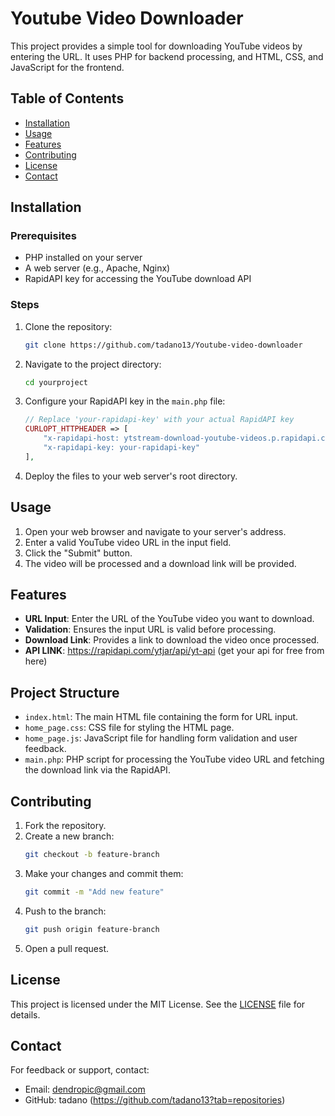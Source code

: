 # Youtube Video Downloader

This project provides a simple tool for downloading YouTube videos by entering the URL. It uses PHP for backend processing, and HTML, CSS, and JavaScript for the frontend.

## Table of Contents

- [Installation](#installation)
- [Usage](#usage)
- [Features](#features)
- [Contributing](#contributing)
- [License](#license)
- [Contact](#contact)

## Installation

### Prerequisites

- PHP installed on your server
- A web server (e.g., Apache, Nginx)
- RapidAPI key for accessing the YouTube download API

### Steps

1. Clone the repository:
    ```bash
    git clone https://github.com/tadano13/Youtube-video-downloader
    ```
2. Navigate to the project directory:
    ```bash
    cd yourproject
    ```
3. Configure your RapidAPI key in the `main.php` file:
    ```php
    // Replace 'your-rapidapi-key' with your actual RapidAPI key
    CURLOPT_HTTPHEADER => [
        "x-rapidapi-host: ytstream-download-youtube-videos.p.rapidapi.com",
        "x-rapidapi-key: your-rapidapi-key"
    ],
    ```
4. Deploy the files to your web server's root directory.

## Usage

1. Open your web browser and navigate to your server's address.
2. Enter a valid YouTube video URL in the input field.
3. Click the "Submit" button.
4. The video will be processed and a download link will be provided.

## Features

- **URL Input**: Enter the URL of the YouTube video you want to download.
- **Validation**: Ensures the input URL is valid before processing.
- **Download Link**: Provides a link to download the video once processed.
- **API LINK**: https://rapidapi.com/ytjar/api/yt-api (get your api for free from  here)

## Project Structure

- `index.html`: The main HTML file containing the form for URL input.
- `home_page.css`: CSS file for styling the HTML page.
- `home_page.js`: JavaScript file for handling form validation and user feedback.
- `main.php`: PHP script for processing the YouTube video URL and fetching the download link via the RapidAPI.

## Contributing

1. Fork the repository.
2. Create a new branch:
    ```bash
    git checkout -b feature-branch
    ```
3. Make your changes and commit them:
    ```bash
    git commit -m "Add new feature"
    ```
4. Push to the branch:
    ```bash
    git push origin feature-branch
    ```
5. Open a pull request.

## License

This project is licensed under the MIT License. See the [LICENSE](LICENSE) file for details.

## Contact

For feedback or support, contact:

- Email: dendropic@gmail.com
- GitHub: tadano (https://github.com/tadano13?tab=repositories)

